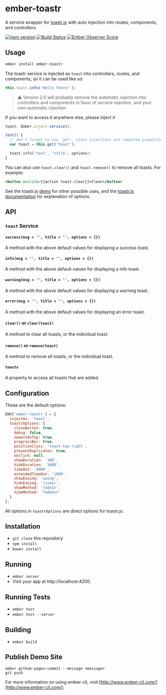 # ember-toastr

A service wrapper for [toastr.js] with auto injection into routes, components, and controllers.

[![npm version](https://badge.fury.io/js/ember-toastr.svg)](http://badge.fury.io/js/ember-toastr)
[![Build Status](https://travis-ci.org/knownasilya/ember-toastr.svg)](https://travis-ci.org/knownasilya/ember-toastr)
[![Ember Observer Score](http://emberobserver.com/badges/ember-toastr.svg)](http://emberobserver.com/addons/ember-toastr)

## Usage

```sh
ember install ember-toastr
```

The toastr service is injected as `toast` into controllers, routes, and components,
so it can be used like so:

```js
this.toast.info('Hello there!');
```
> :warning: Version 2.0 will probably remove the automatic injection into controllers and components in favor of service injection, and your own automatic injection.

If you want to access it anywhere else, please inject it

```js
toast: Ember.inject.service(),

test() {
  // don't forget to use `get`, since injections are computed properties
  var toast = this.get('toast');

  toast.info('text', 'title', options);
}
```

You can also use `toast.clear()` and `toast.remove()` to
remove all toasts. For example:

```hbs
<button onclick={{action toast.clear}}>Clear</button>
```

See the toastr.js [demo] for other possible uses, and the [toastr.js documentation]
for explanation of options.

## API

### `toast` Service

#### `success(msg = '', title = '', options = {})`

A method with the above default values for displaying a success toast.

#### `info(msg = '', title = '', options = {})`

A method with the above default values for displaying a info toast.

#### `warning(msg = '', title = '', options = {})`

A method with the above default values for displaying a warning toast.

#### `error(msg = '', title = '', options = {})`

A method with the above default values for displaying an error toast.

#### `clear()` or `clear(toast)`

A method to clear all toasts, or the individual toast.

#### `remove()` or `remove(toast)`

A method to remove all toasts, or the individual toast.

#### `toasts`

A property to access all toasts that are added.


## Configuration

These are the default options:

```js
ENV['ember-toastr'] = {
  injectAs: 'toast',
  toastrOptions: {
    closeButton: true,
    debug: false,
    newestOnTop: true,
    progressBar: true,
    positionClass: 'toast-top-right',
    preventDuplicates: true,
    onclick: null,
    showDuration: '300',
    hideDuration: '1000',
    timeOut: '4000',
    extendedTimeOut: '1000',
    showEasing: 'swing',
    hideEasing: 'linear',
    showMethod: 'fadeIn',
    hideMethod: 'fadeOut'
  }
};
```

All options in `toastrOptions` are direct options for toastr.js.

## Installation

* `git clone` this repository
* `npm install`
* `bower install`

## Running

* `ember server`
* Visit your app at http://localhost:4200.

## Running Tests

* `ember test`
* `ember test --server`

## Building

* `ember build`

## Publish Demo Site

```no-highlight
ember github-pages:commit --message <message>
git push
```

For more information on using ember-cli, visit [http://www.ember-cli.com/](http://www.ember-cli.com/).

[toastr.js]: https://github.com/CodeSeven/toastr
[toastr.js documentation]: https://github.com/CodeSeven/toastr#other-options
[demo]: http://codeseven.github.io/toastr/demo.html
